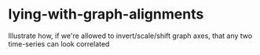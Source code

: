 # lying-with-graph-alignments
Illustrate how, if we're allowed to invert/scale/shift graph axes, that any two time-series can look correlated
